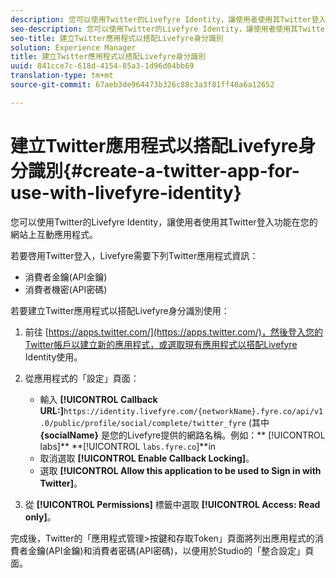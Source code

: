 ```yaml
---
description: 您可以使用Twitter的Livefyre Identity，讓使用者使用其Twitter登入功能在您的網站上互動應用程式。
seo-description: 您可以使用Twitter的Livefyre Identity，讓使用者使用其Twitter登入功能在您的網站上互動應用程式。
seo-title: 建立Twitter應用程式以搭配Livefyre身分識別
solution: Experience Manager
title: 建立Twitter應用程式以搭配Livefyre身分識別
uuid: 841cce7c-618d-4154-85a3-1d96d04bb69
translation-type: tm+mt
source-git-commit: 67aeb3de964473b326c88c3a3f81ff48a6a12652

---
```



# 建立Twitter應用程式以搭配Livefyre身分識別{#create-a-twitter-app-for-use-with-livefyre-identity}

您可以使用Twitter的Livefyre Identity，讓使用者使用其Twitter登入功能在您的網站上互動應用程式。

若要啓用Twitter登入，Livefyre需要下列Twitter應用程式資訊：

* 消費者金鑰(API金鑰)
* 消費者機密(API密碼)

若要建立Twitter應用程式以搭配Livefyre身分識別使用：

1. 前往 [https://apps.twitter.com/](https://apps.twitter.com/)，然後登入您的Twitter帳戶以建立新的應用程式，或選取現有應用程式以搭配Livefyre Identity使用。
1. 從應用程式的「設定」頁面：

   * 輸入 **[!UICONTROL Callback URL:]**`https://identity.livefyre.com/{networkName}.fyre.co/api/v1.0/public/profile/social/complete/twitter_fyre` (其中 **{socialName}** 是您的Livefyre提供的網路名稱。例如：** [!UICONTROL labs]** **[!UICONTROL `labs.fyre.co`]**in
   * 取消選取 **[!UICONTROL Enable Callback Locking]**。
   * 選取 **[!UICONTROL Allow this application to be used to Sign in with Twitter]**。

1. 從 **[!UICONTROL Permissions]** 標籤中選取 **[!UICONTROL Access: Read only]**。

完成後，Twitter的「應用程式管理>按鍵和存取Token」頁面將列出應用程式的消費者金鑰(API金鑰)和消費者密碼(API密碼)，以便用於Studio的「整合設定」頁面。
